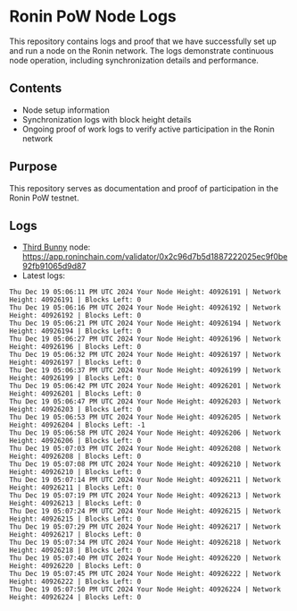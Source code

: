 # Ronin PoW Node Logs

This repository contains logs and proof that we have successfully set up and run a node on the Ronin network. The logs demonstrate continuous node operation, including synchronization details and performance.

## Contents

- Node setup information
- Synchronization logs with block height details
- Ongoing proof of work logs to verify active participation in the Ronin network

## Purpose

This repository serves as documentation and proof of participation in the Ronin PoW testnet.

## Logs

- [Third Bunny](https://thirdbunny.xyz/) node: https://app.roninchain.com/validator/0x2c96d7b5d1887222025ec9f0be92fb91065d9d87
- Latest logs:
```
Thu Dec 19 05:06:11 PM UTC 2024 Your Node Height: 40926191 | Network Height: 40926191 | Blocks Left: 0
Thu Dec 19 05:06:16 PM UTC 2024 Your Node Height: 40926192 | Network Height: 40926192 | Blocks Left: 0
Thu Dec 19 05:06:21 PM UTC 2024 Your Node Height: 40926194 | Network Height: 40926194 | Blocks Left: 0
Thu Dec 19 05:06:27 PM UTC 2024 Your Node Height: 40926196 | Network Height: 40926196 | Blocks Left: 0
Thu Dec 19 05:06:32 PM UTC 2024 Your Node Height: 40926197 | Network Height: 40926197 | Blocks Left: 0
Thu Dec 19 05:06:37 PM UTC 2024 Your Node Height: 40926199 | Network Height: 40926199 | Blocks Left: 0
Thu Dec 19 05:06:42 PM UTC 2024 Your Node Height: 40926201 | Network Height: 40926201 | Blocks Left: 0
Thu Dec 19 05:06:47 PM UTC 2024 Your Node Height: 40926203 | Network Height: 40926203 | Blocks Left: 0
Thu Dec 19 05:06:53 PM UTC 2024 Your Node Height: 40926205 | Network Height: 40926204 | Blocks Left: -1
Thu Dec 19 05:06:58 PM UTC 2024 Your Node Height: 40926206 | Network Height: 40926206 | Blocks Left: 0
Thu Dec 19 05:07:03 PM UTC 2024 Your Node Height: 40926208 | Network Height: 40926208 | Blocks Left: 0
Thu Dec 19 05:07:08 PM UTC 2024 Your Node Height: 40926210 | Network Height: 40926210 | Blocks Left: 0
Thu Dec 19 05:07:14 PM UTC 2024 Your Node Height: 40926211 | Network Height: 40926211 | Blocks Left: 0
Thu Dec 19 05:07:19 PM UTC 2024 Your Node Height: 40926213 | Network Height: 40926213 | Blocks Left: 0
Thu Dec 19 05:07:24 PM UTC 2024 Your Node Height: 40926215 | Network Height: 40926215 | Blocks Left: 0
Thu Dec 19 05:07:29 PM UTC 2024 Your Node Height: 40926217 | Network Height: 40926217 | Blocks Left: 0
Thu Dec 19 05:07:34 PM UTC 2024 Your Node Height: 40926218 | Network Height: 40926218 | Blocks Left: 0
Thu Dec 19 05:07:40 PM UTC 2024 Your Node Height: 40926220 | Network Height: 40926220 | Blocks Left: 0
Thu Dec 19 05:07:45 PM UTC 2024 Your Node Height: 40926222 | Network Height: 40926222 | Blocks Left: 0
Thu Dec 19 05:07:50 PM UTC 2024 Your Node Height: 40926224 | Network Height: 40926224 | Blocks Left: 0
```

